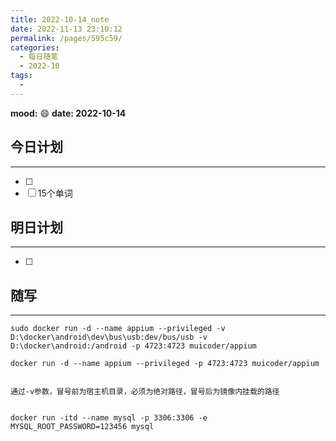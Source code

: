 ```yaml
---
title: 2022-10-14_note
date: 2022-11-13 23:10:12
permalink: /pages/595c59/
categories:
  - 每日随笔
  - 2022-10
tags:
  - 
---
```

**mood:** :smile:  									**date: 2022-10-14**  
## 今日计划  
------
- [ ]  
- [ ]  15个单词
## 明日计划  
------
- [ ]  
## 随写 
------

```
sudo docker run -d --name appium --privileged -v D:\docker\android\dev\bus\usb:dev/bus/usb -v D:\docker\android:/android -p 4723:4723 muicoder/appium

docker run -d --name appium --privileged -p 4723:4723 muicoder/appium


通过-v参数，冒号前为宿主机目录，必须为绝对路径，冒号后为镜像内挂载的路径


```

```
docker run -itd --name mysql -p 3306:3306 -e MYSQL_ROOT_PASSWORD=123456 mysql
```

